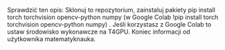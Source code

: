 Sprawdzić ten opis: Sklonuj to repozytorium, zainstaluj pakiety pip install torch torchvision opencv-python numpy (w Google Colab !pip install torch torchvision opencv-python numpy)
. Jeśli korzystasz z Google Colab to ustaw środowisko wykonawcze na T4GPU.
Koniec informacji od użytkownika matematyknauka.

